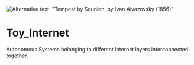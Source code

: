 ![Alternative text: "Tempest by Sounion, by Ivan Aivazovsky (1856)"](https://upload.wikimedia.org/wikipedia/commons/thumb/f/f8/File-Ivan_Aivazovsky_-_Tempset_by_Sounion.jpg/640px-File-Ivan_Aivazovsky_-_Tempset_by_Sounion.jpg "Tempest by Sounion, Ivan Aivazovsky (1856)")
# Toy_Internet
Autonomous Systems belonging to different Internet layers interconnected together.
